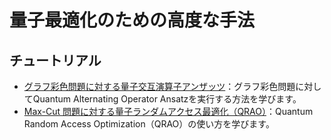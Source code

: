 # 量子最適化のための高度な手法

## チュートリアル

- [グラフ彩色問題に対する量子交互演算子アンザッツ](graph_coloring_alternating_ansatz.ipynb)：グラフ彩色問題に対してQuantum Alternating Operator Ansatzを実行する方法を学びます。
- [Max-Cut 問題に対する量子ランダムアクセス最適化（QRAO）](qrao_tutorial.ipynb)：Quantum Random Access Optimization（QRAO）の使い方を学びます。
